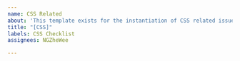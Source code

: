 ```yaml
---
name: CSS Related
about: 'This template exists for the instantiation of CSS related issues. '
title: "[CSS]"
labels: CSS Checklist
assignees: NGZheWee

---
```



